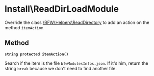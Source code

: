 # Install\ReadDirLoadModule

Override the class [\BFW\Helpers\ReadDirectory](../helpers/ReadDirectory.md) to add an action on the method `itemAction`.

## Method

__`string protected itemAction()`__

Search if the item is the file `bfwModulesInfos.json`.
If it's him, return the string `break` because we don't need to find another file.
